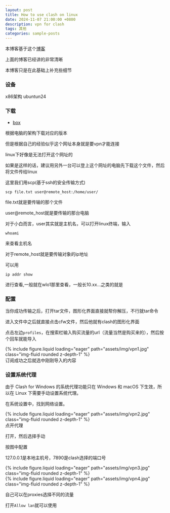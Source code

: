 ```yaml
---
layout: post
title: How to use clash on linux 
date: 2024-11-07 21:00:00 +0800
description: vpn for clash
tags: 其他
categories: sample-posts
---
```



本博客基于这个[博客](https://docs.gtk.pw/contents/linux/linux-clash-gui.html#下载)

上面的博客已经讲的非常清晰

本博客只是在此基础上补充些细节

### 设备
x86架构 ubuntun24

### 下载
- [box](https://app.box.com/s/my3vtk7cxefp7v69vsnzg3kebehqba1x/folder/211969947230)

根据电脑的架构下载对应的版本

但是根据自己的经验似乎这个网址本身就是要vpn才能连接

linux下好像是无法打开这个网址的

如果是这样的话，建议用另外一台可以登上这个网址的电脑先下载这个文件，然后将文件传给linux

这里我们用scp(基于ssh的安全传输方式)
```shell
scp file.txt user@remote_host:/home/user/
```
file.txt就是要传输的那个文件

user@remote_host就是要传输的那台电脑

对于小白而言，user其实就是主机名，可以打开linux终端，输入

```shell
whoami
```
来查看主机名

对于remote_host就是要传输对象的ip地址

可以用
```shell
ip addr show
```
进行查看,一般就在wlo1那里查看，一般长10.xx...之类的就是

### 配置
当你成功传输之后，打开tar文件，图形化界面直接就帮你解压，不行就tar命令

进入文件中之后就直接点击cfw文件，然后他就有clash的图形化界面

点击左边`profiles`，在搜索栏输入购买流量的url（流量当然是购买来的），然后按个回车就能导入
<div class="row mt-3">
    <div class="col-sm mt-3 mt-md-0">
        {% include figure.liquid loading="eager" path="assets/img/vpn1.jpg" class="img-fluid rounded z-depth-1" %}
    </div>
</div>
订阅成功之后就选中刚刚导入的内容

### 设置系统代理
由于 Clash for Windows 的系统代理功能只在 Windows 和 macOS 下生效，所以在 Linux 下需要手动设置系统代理。

在系统设置中，找到网络设置。
<div class="row mt-3">
    <div class="col-sm mt-3 mt-md-0">
        {% include figure.liquid loading="eager" path="assets/img/vpn2.jpg" class="img-fluid rounded z-depth-1" %}
    </div>
</div>
点开代理

打开，然后选择手动

按图中配置

127.0.0.1是本地主机号，7890是clash选择的端口号
<div class="row mt-3">
    <div class="col-sm mt-3 mt-md-0">
        {% include figure.liquid loading="eager" path="assets/img/vpn3.jpg" class="img-fluid rounded z-depth-1" %}
    </div>
    <div class="col-sm mt-3 mt-md-0">
        {% include figure.liquid loading="eager" path="assets/img/vpn4.jpg" class="img-fluid rounded z-depth-1" %}
    </div>
</div>

自己可以在proxies选择不同的流量

打开`Allow lan`就可以使用